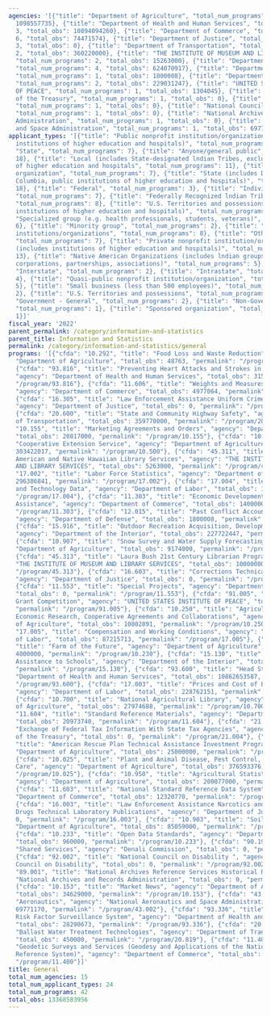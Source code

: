 ```yaml
---
agencies: '[{"title": "Department of Agriculture", "total_num_programs": 13, "total_obs":
  1098557735}, {"title": "Department of Health and Human Services", "total_num_programs":
  3, "total_obs": 10894094260}, {"title": "Department of Commerce", "total_num_programs":
  6, "total_obs": 74471574}, {"title": "Department of Justice", "total_num_programs":
  3, "total_obs": 0}, {"title": "Department of Transportation", "total_num_programs":
  2, "total_obs": 360220000}, {"title": "THE INSTITUTE OF MUSEUM AND LIBRARY SERVICES",
  "total_num_programs": 2, "total_obs": 15263000}, {"title": "Department of Labor",
  "total_num_programs": 4, "total_obs": 624070917}, {"title": "Department of Defense",
  "total_num_programs": 1, "total_obs": 1800008}, {"title": "Department of the Interior",
  "total_num_programs": 2, "total_obs": 229031247}, {"title": "UNITED STATES INSTITUTE
  OF PEACE", "total_num_programs": 1, "total_obs": 1304045}, {"title": "Department
  of the Treasury", "total_num_programs": 1, "total_obs": 0}, {"title": "Denali Commission",
  "total_num_programs": 1, "total_obs": 0}, {"title": "National Council on Disability",
  "total_num_programs": 1, "total_obs": 0}, {"title": "National Archives and Records
  Administration", "total_num_programs": 1, "total_obs": 0}, {"title": "National Aeronautics
  and Space Administration", "total_num_programs": 1, "total_obs": 69771170}]'
applicant_types: '[{"title": "Public nonprofit institution/organization (includes
  institutions of higher education and hospitals)", "total_num_programs": 15}, {"title":
  "State", "total_num_programs": 7}, {"title": "Anyone/general public", "total_num_programs":
  18}, {"title": "Local (includes State-designated lndian Tribes, excludes institutions
  of higher education and hospitals", "total_num_programs": 11}, {"title": "Profit
  organization", "total_num_programs": 7}, {"title": "State (includes District of
  Columbia, public institutions of higher education and hospitals)", "total_num_programs":
  18}, {"title": "Federal", "total_num_programs": 3}, {"title": "Individual/Family",
  "total_num_programs": 7}, {"title": "Federally Recognized lndian Tribal Governments",
  "total_num_programs": 8}, {"title": "U.S. Territories and possessions (includes
  institutions of higher education and hospitals)", "total_num_programs": 10}, {"title":
  "Specialized group (e.g. health professionals, students, veterans)", "total_num_programs":
  6}, {"title": "Minority group", "total_num_programs": 2}, {"title": "Other private
  institutions/organizations", "total_num_programs": 8}, {"title": "Other public institution/organization",
  "total_num_programs": 7}, {"title": "Private nonprofit institution/organization
  (includes institutions of higher education and hospitals)", "total_num_programs":
  13}, {"title": "Native American Organizations (includes lndian groups, cooperatives,
  corporations, partnerships, associations)", "total_num_programs": 5}, {"title":
  "Interstate", "total_num_programs": 2}, {"title": "Intrastate", "total_num_programs":
  4}, {"title": "Quasi-public nonprofit institution/organization", "total_num_programs":
  5}, {"title": "Small business (less than 500 employees)", "total_num_programs":
  2}, {"title": "U.S. Territories and possessions", "total_num_programs": 4}, {"title":
  "Government - General", "total_num_programs": 2}, {"title": "Non-Government - General",
  "total_num_programs": 1}, {"title": "Sponsored organization", "total_num_programs":
  1}]'
fiscal_year: '2022'
parent_permalink: /category/information-and-statistics
parent_title: Information and Statistics
permalink: /category/information-and-statistics/general
programs: '[{"cfda": "10.292", "title": "Food Loss and Waste Reduction", "agency":
  "Department of Agriculture", "total_obs": 48763, "permalink": "/program/10.292"},
  {"cfda": "93.816", "title": "Preventing Heart Attacks and Strokes in High Need Areas",
  "agency": "Department of Health and Human Services", "total_obs": 3150000, "permalink":
  "/program/93.816"}, {"cfda": "11.606", "title": "Weights and Measures Service",
  "agency": "Department of Commerce", "total_obs": 4977064, "permalink": "/program/11.606"},
  {"cfda": "16.305", "title": "Law Enforcement Assistance Uniform Crime Reports",
  "agency": "Department of Justice", "total_obs": 0, "permalink": "/program/16.305"},
  {"cfda": "20.600", "title": "State and Community Highway Safety", "agency": "Department
  of Transportation", "total_obs": 359770000, "permalink": "/program/20.600"}, {"cfda":
  "10.155", "title": "Marketing Agreements and Orders", "agency": "Department of Agriculture",
  "total_obs": 20817000, "permalink": "/program/10.155"}, {"cfda": "10.500", "title":
  "Cooperative Extension Service", "agency": "Department of Agriculture", "total_obs":
  303422017, "permalink": "/program/10.500"}, {"cfda": "45.311", "title": "Native
  American and Native Hawaiian Library Services", "agency": "THE INSTITUTE OF MUSEUM
  AND LIBRARY SERVICES", "total_obs": 5263000, "permalink": "/program/45.311"}, {"cfda":
  "17.002", "title": "Labor Force Statistics", "agency": "Department of Labor", "total_obs":
  296386841, "permalink": "/program/17.002"}, {"cfda": "17.004", "title": "Productivity
  and Technology Data", "agency": "Department of Labor", "total_obs": 11706212, "permalink":
  "/program/17.004"}, {"cfda": "11.303", "title": "Economic Development Technical
  Assistance", "agency": "Department of Commerce", "total_obs": 14000000, "permalink":
  "/program/11.303"}, {"cfda": "12.015", "title": "Past Conflict Accounting - Vietnam",
  "agency": "Department of Defense", "total_obs": 1800008, "permalink": "/program/12.015"},
  {"cfda": "15.916", "title": "Outdoor Recreation Acquisition, Development and Planning",
  "agency": "Department of the Interior", "total_obs": 227722447, "permalink": "/program/15.916"},
  {"cfda": "10.907", "title": "Snow Survey and Water Supply Forecasting", "agency":
  "Department of Agriculture", "total_obs": 9174000, "permalink": "/program/10.907"},
  {"cfda": "45.313", "title": "Laura Bush 21st Century Librarian Program", "agency":
  "THE INSTITUTE OF MUSEUM AND LIBRARY SERVICES", "total_obs": 10000000, "permalink":
  "/program/45.313"}, {"cfda": "16.603", "title": "Corrections Technical Assistance/Clearinghouse",
  "agency": "Department of Justice", "total_obs": 0, "permalink": "/program/16.603"},
  {"cfda": "11.553", "title": "Special Projects", "agency": "Department of Commerce",
  "total_obs": 0, "permalink": "/program/11.553"}, {"cfda": "91.005", "title": "Priority
  Grant Competition", "agency": "UNITED STATES INSTITUTE OF PEACE", "total_obs": 1304045,
  "permalink": "/program/91.005"}, {"cfda": "10.250", "title": "Agricultural and Rural
  Economic Research, Cooperative Agreements and Collaborations", "agency": "Department
  of Agriculture", "total_obs": 10802891, "permalink": "/program/10.250"}, {"cfda":
  "17.005", "title": "Compensation and Working Conditions", "agency": "Department
  of Labor", "total_obs": 87215713, "permalink": "/program/17.005"}, {"cfda": "10.230",
  "title": "Farm of the Future", "agency": "Department of Agriculture", "total_obs":
  4000000, "permalink": "/program/10.230"}, {"cfda": "15.130", "title": "Indian Education
  Assistance to Schools", "agency": "Department of the Interior", "total_obs": 1308800,
  "permalink": "/program/15.130"}, {"cfda": "93.600", "title": "Head Start", "agency":
  "Department of Health and Human Services", "total_obs": 10862653587, "permalink":
  "/program/93.600"}, {"cfda": "17.003", "title": "Prices and Cost of Living Data",
  "agency": "Department of Labor", "total_obs": 228762151, "permalink": "/program/17.003"},
  {"cfda": "10.700", "title": "National Agricultural Library", "agency": "Department
  of Agriculture", "total_obs": 27974688, "permalink": "/program/10.700"}, {"cfda":
  "11.604", "title": "Standard Reference Materials", "agency": "Department of Commerce",
  "total_obs": 20973740, "permalink": "/program/11.604"}, {"cfda": "21.004", "title":
  "Exchange of Federal Tax Information With State Tax Agencies", "agency": "Department
  of the Treasury", "total_obs": 0, "permalink": "/program/21.004"}, {"cfda": "10.234",
  "title": "American Rescue Plan Technical Assistance Investment Program", "agency":
  "Department of Agriculture", "total_obs": 25000000, "permalink": "/program/10.234"},
  {"cfda": "10.025", "title": "Plant and Animal Disease, Pest Control, and Animal
  Care", "agency": "Department of Agriculture", "total_obs": 376593376, "permalink":
  "/program/10.025"}, {"cfda": "10.950", "title": "Agricultural Statistics Reports",
  "agency": "Department of Agriculture", "total_obs": 200077000, "permalink": "/program/10.950"},
  {"cfda": "11.603", "title": "National Standard Reference Data System", "agency":
  "Department of Commerce", "total_obs": 12320770, "permalink": "/program/11.603"},
  {"cfda": "16.003", "title": "Law Enforcement Assistance Narcotics and Dangerous
  Drugs Technical Laboratory Publications", "agency": "Department of Justice", "total_obs":
  0, "permalink": "/program/16.003"}, {"cfda": "10.903", "title": "Soil Survey", "agency":
  "Department of Agriculture", "total_obs": 85059000, "permalink": "/program/10.903"},
  {"cfda": "10.233", "title": "Open Data Standards", "agency": "Department of Agriculture",
  "total_obs": 960000, "permalink": "/program/10.233"}, {"cfda": "90.199", "title":
  "Shared Services", "agency": "Denali Commission", "total_obs": 0, "permalink": "/program/90.199"},
  {"cfda": "92.002", "title": "National Council on Disability ", "agency": "National
  Council on Disability", "total_obs": 0, "permalink": "/program/92.002"}, {"cfda":
  "89.001", "title": "National Archives Reference Services Historical Research", "agency":
  "National Archives and Records Administration", "total_obs": 0, "permalink": "/program/89.001"},
  {"cfda": "10.153", "title": "Market News", "agency": "Department of Agriculture",
  "total_obs": 34629000, "permalink": "/program/10.153"}, {"cfda": "43.002", "title":
  "Aeronautics", "agency": "National Aeronautics and Space Administration", "total_obs":
  69771170, "permalink": "/program/43.002"}, {"cfda": "93.336", "title": "Behavioral
  Risk Factor Surveillance System", "agency": "Department of Health and Human Services",
  "total_obs": 28290673, "permalink": "/program/93.336"}, {"cfda": "20.819", "title":
  "Ballast Water Treatment Technologies", "agency": "Department of Transportation",
  "total_obs": 450000, "permalink": "/program/20.819"}, {"cfda": "11.400", "title":
  "Geodetic Surveys and Services (Geodesy and Applications of the National Geodetic
  Reference System)", "agency": "Department of Commerce", "total_obs": 22200000, "permalink":
  "/program/11.400"}]'
title: General
total_num_agencies: 15
total_num_applicant_types: 24
total_num_programs: 42
total_obs: 13368583956
---
```

